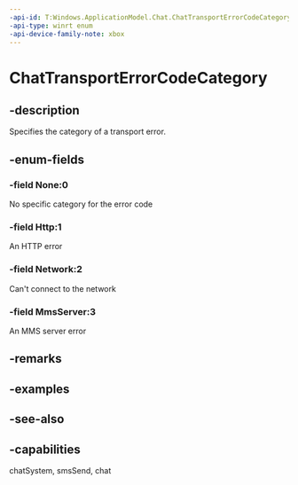 ```yaml
---
-api-id: T:Windows.ApplicationModel.Chat.ChatTransportErrorCodeCategory
-api-type: winrt enum
-api-device-family-note: xbox
---
```


<!-- Enumeration syntax
public enum Windows.ApplicationModel.Chat.ChatTransportErrorCodeCategory : int
-->

# ChatTransportErrorCodeCategory

## -description
Specifies the category of a transport error.

## -enum-fields
### -field None:0
No specific category for the error code

### -field Http:1
An HTTP error

### -field Network:2
Can't connect to the network

### -field MmsServer:3
An MMS server error


## -remarks

## -examples

## -see-also
## -capabilities
chatSystem, smsSend, chat
